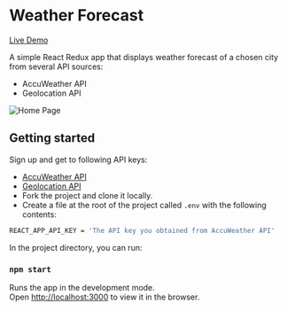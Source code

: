 
# Weather Forecast 

[Live Demo](https://weather-forecast-asaf.netlify.app/)

A simple React Redux app that displays weather forecast of a chosen city from several API sources:

- AccuWeather API
- Geolocation API

![Home Page](https://github.com/asaf6024/Asaf-Almog-07-11-2021/blob/master/public/weather-forecast.PNG)


## Getting started

Sign up and get to following API keys:
- [AccuWeather API](https://developer.accuweather.com/)
- [Geolocation API](https://developer.mozilla.org/en-US/docs/Web/API/Geolocation_API)
- Fork the project and clone it locally.
- Create a file at the root of the project called `.env` with the following contents:

```sh
REACT_APP_API_KEY = 'The API key you obtained from AccuWeather API'
```

In the project directory, you can run:

### `npm start`

Runs the app in the development mode.<br />
Open [http://localhost:3000](http://localhost:3000) to view it in the browser.
